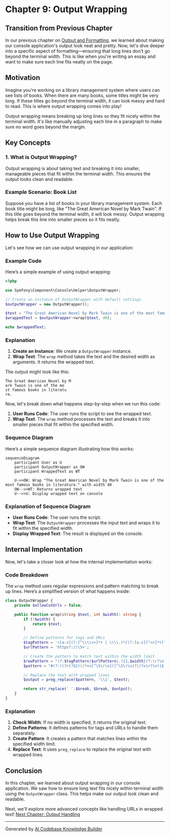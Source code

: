 # Chapter 9: Output Wrapping

## Transition from Previous Chapter

In our previous chapter on [Output and Formatting](10_output_and_formatting_.md), we learned about making our console application's output look neat and pretty. Now, let's dive deeper into a specific aspect of formatting—ensuring that long lines don't go beyond the terminal width. This is like when you're writing an essay and want to make sure each line fits neatly on the page.

## Motivation

Imagine you're working on a library management system where users can see lists of books. When there are many books, some titles might be very long. If these titles go beyond the terminal width, it can look messy and hard to read. This is where output wrapping comes into play!

Output wrapping means breaking up long lines so they fit nicely within the terminal width. It's like manually adjusting each line in a paragraph to make sure no word goes beyond the margin.

## Key Concepts

### 1. What is Output Wrapping?

Output wrapping is about taking text and breaking it into smaller, manageable pieces that fit within the terminal width. This ensures the output looks clean and readable.

### Example Scenario: Book List

Suppose you have a list of books in your library management system. Each book title might be long, like "The Great American Novel by Mark Twain". If this title goes beyond the terminal width, it will look messy. Output wrapping helps break this line into smaller pieces so it fits neatly.

## How to Use Output Wrapping

Let's see how we can use output wrapping in our application:

### Example Code

Here’s a simple example of using output wrapping:

```php
<?php

use Symfony\Component\Console\Helper\OutputWrapper;

// Create an instance of OutputWrapper with default settings.
$outputWrapper = new OutputWrapper();

$text = "The Great American Novel by Mark Twain is one of the most famous books in literature.";
$wrappedText = $outputWrapper->wrap($text, 40);

echo $wrappedText;
```

### Explanation

1. **Create an Instance**: We create a `OutputWrapper` instance.
2. **Wrap Text**: The `wrap` method takes the text and the desired width as arguments. It returns the wrapped text.

The output might look like this:

```
The Great American Novel by M
ark Twain is one of the mo
st famous books in literatu
re.
```

Now, let's break down what happens step-by-step when we run this code:

1. **User Runs Code**: The user runs the script to see the wrapped text.
2. **Wrap Text**: The `wrap` method processes the text and breaks it into smaller pieces that fit within the specified width.

### Sequence Diagram

Here’s a simple sequence diagram illustrating how this works:

```mermaid
sequenceDiagram
    participant User as U
    participant OutputWrapper as OW
    participant WrappedText as WT

    U->>OW: Wrap "The Great American Novel by Mark Twain is one of the most famous books in literature." with width 40
    OW-->>WT: Returns wrapped text
    U-->>U: Display wrapped text on console
```

### Explanation of Sequence Diagram

- **User Runs Code**: The user runs the script.
- **Wrap Text**: The `OutputWrapper` processes the input text and wraps it to fit within the specified width.
- **Display Wrapped Text**: The result is displayed on the console.

## Internal Implementation

Now, let's take a closer look at how the internal implementation works:

### Code Breakdown

The `wrap` method uses regular expressions and pattern matching to break up lines. Here’s a simplified version of what happens inside:

```php
class OutputWrapper {
    private $allowCutUrls = false;

    public function wrap(string $text, int $width): string {
        if (!$width) {
            return $text;
        }

        // Define patterns for tags and URLs
        $tagPattern = '<[a-z](?:[^\\\\<>]*+ | \\\\.)*/(?:[a-z][^<>]*+)?>';
        $urlPattern = 'https?://\S+';

        // Create the pattern to match text within the width limit
        $rowPattern = "(?:$tagPattern|$urlPattern|.){1,$width}(?:\r?\n)?";
        $pattern = "#(?:((?>(?$1)((?<=[^\S\r\n])[^\S\r\n]?|(?=\r?\n)|$|[^\S\r\n]))|($tagPattern))(?:\r?\n)?|(?:\r?\n|$))#imux";

        // Replace the text with wrapped lines
        $output = preg_replace($pattern, '\\1', $text);

        return str_replace(' '.$break, $break, $output);
    }
}
```

### Explanation

1. **Check Width**: If no width is specified, it returns the original text.
2. **Define Patterns**: It defines patterns for tags and URLs to handle them separately.
3. **Create Pattern**: It creates a pattern that matches lines within the specified width limit.
4. **Replace Text**: It uses `preg_replace` to replace the original text with wrapped lines.

## Conclusion

In this chapter, we learned about output wrapping in our console application. We saw how to ensure long text fits nicely within terminal width using the `OutputWrapper` class. This helps make our output look clean and readable.

Next, we'll explore more advanced concepts like handling URLs in wrapped text! [Next Chapter: Output Handling](10_output_and_formatting_.md)

---

Generated by [AI Codebase Knowledge Builder](https://github.com/The-Pocket/Tutorial-Codebase-Knowledge)